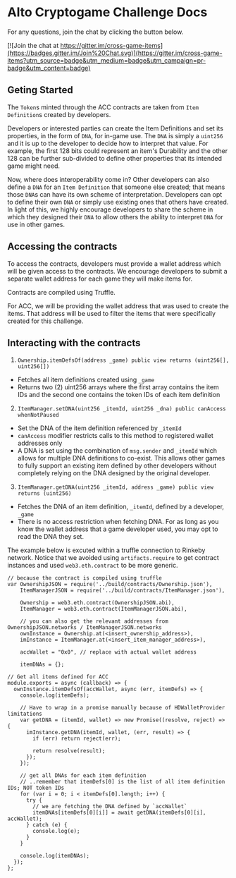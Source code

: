 # Alto Cryptogame Challenge Docs

For any questions, join the chat by clicking the button below.

[![Join the chat at https://gitter.im/cross-game-items](https://badges.gitter.im/Join%20Chat.svg)](https://gitter.im/cross-game-items?utm_source=badge&utm_medium=badge&utm_campaign=pr-badge&utm_content=badge)


## Geting Started


The `Token`s minted through the ACC contracts are taken from `Item Definition`s created by developers. 

Developers or interested parties can create the Item Definitions and set its properties, in the form of `DNA`, for in-game use. The `DNA` is simply a `uint256` and it is up to the developer to decide how to interpret that value. For example, the first 128 bits could represent an item's Durability and the other 128 can be further sub-divided to define other properties that its intended game might need.

Now, where does interoperability come in? Other developers can also define a `DNA` for an `Item Definition` that someone else created; that means those `DNA`s can have its own scheme of interpretation. Developers can opt to define their own `DNA` or simply use existing ones that others have created. In light of this, we highly encourage developers to share the scheme in which they designed their `DNA` to allow others the ability to interpret `DNA` for use in other games.

## Accessing the contracts

To access the contracts, developers must provide a wallet address which will be given access to the contracts. We encourage developers to submit a separate wallet address for each game they will make items for.

Contracts are compiled using Truffle.

For ACC, we will be providing the wallet address that was used to create the items. That address will be used to filter the items that were specifically created for this challenge.

## Interacting with the contracts

1. `Ownership.itemDefsOf(address _game) public view returns (uint256[], uint256[])`
  - Fetches all item definitions created using `_game`
  - Returns two (2) uint256 arrays where the first array contains the item IDs and the second one contains the token IDs of each item definition
2. `ItemManager.setDNA(uint256 _itemId, uint256 _dna) public canAccess whenNotPaused`
  - Set the DNA of the item definition referenced by `_itemId`
  - `canAccess` modifier restricts calls to this method to registered wallet addresses only
  - A DNA is set using the combination of `msg.sender` and `_itemId` which allows for multiple DNA definitions to co-exist. This allows other games to fully support an existing item defined by other developers without completely relying on the DNA designed by the original developer.

3. `ItemManager.getDNA(uint256 _itemId, address _game) public view returns (uint256)`
  - Fetches the DNA of an item definition, `_itemId`, defined by a developer, `_game`
  - There is no access restriction when fetching DNA. For as long as you know the wallet address that a game developer used, you may opt to read the DNA they set.

The example below is excuted within a truffle connection to Rinkeby network. Notice that we avoided using `artifacts.require` to get contract instances and used `web3.eth.contract` to be more generic.

```
// because the contract is compiled using truffle
var OwnershipJSON = require('../build/contracts/Ownership.json'),
    ItemManagerJSON = require('../build/contracts/ItemManager.json'),

    Ownership = web3.eth.contract(OwnershipJSON.abi),
    ItemManager = web3.eth.contract(ItemManagerJSON.abi),

    // you can also get the relevant addresses from OwnershipJSON.networks / ItemManagerJSON.networks
    ownInstance = Ownership.at(<insert_ownership_address>),
    imInstance = ItemManager.at(<insert_item_manager_address>),

    accWallet = "0x0", // replace with actual wallet address

    itemDNAs = {};

// Get all items defined for ACC
module.exports = async (callback) => {
  ownInstance.itemDefsOf(accWallet, async (err, itemDefs) => {
    console.log(itemDefs);

    // Have to wrap in a promise manually because of HDWalletProvider limitations
    var getDNA = (itemId, wallet) => new Promise((resolve, reject) => {
      imInstance.getDNA(itemId, wallet, (err, result) => {
        if (err) return reject(err);

        return resolve(result);
      });
    });

    // get all DNAs for each item definition
    // ..remember that itemDefs[0] is the list of all item definition IDs; NOT token IDs
    for (var i = 0; i < itemDefs[0].length; i++) {
      try {
        // we are fetching the DNA defined by `accWallet`
        itemDNAs[itemDefs[0][i]] = await getDNA(itemDefs[0][i], accWallet);
      } catch (e) {
        console.log(e);
      }
    }

    console.log(itemDNAs);
  });
};
```
